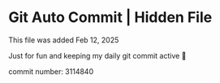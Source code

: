 # Git Auto Commit | Hidden File

This file was added Feb 12, 2025

Just for fun and keeping my daily git commit active 🤪

commit number: 3114840
